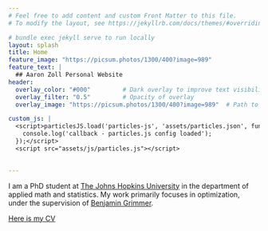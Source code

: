 ```yaml
---
# Feel free to add content and custom Front Matter to this file.
# To modify the layout, see https://jekyllrb.com/docs/themes/#overriding-theme-defaults

# bundle exec jekyll serve to run locally
layout: splash
title: Home 
feature_image: "https://picsum.photos/1300/400?image=989"
feature_text: |
  ## Aaron Zoll Personal Website
header:
  overlay_color: "#000"         # Dark overlay to improve text visibility
  overlay_filter: "0.5"         # Opacity of overlay
  overlay_image: "https://picsum.photos/1300/400?image=989"  # Path to your background image

custom_js: |
  <script>particlesJS.load('particles-js', 'assets/particles.json', function() {
    console.log('callback - particles.js config loaded');
  });</script>
  <script src="assets/js/particles.js"></script>

  
---
```




I am a PhD student at <a href="https://engineering.jhu.edu/ams/" target="_blank">The Johns Hopkins University</a> in the department of applied math and statistics. My work primarily focuses in optimization, under the supervision of  <a href="https://www.ams.jhu.edu/~grimmer/" target="_blank">Benjamin Grimmer</a>. 

<a href="/assets/CV 2025.pdf" target="_blank">Here is my CV</a> 